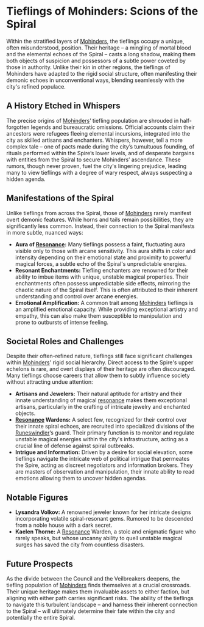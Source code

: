 # Tieflings of Mohinders: Scions of the Spiral

Within the stratified layers of [Mohinders](/geography/settlement/city/mohinders.md), the tieflings occupy a unique, often misunderstood, position. Their heritage – a mingling of mortal blood and the elemental echoes of the Spiral – casts a long shadow, making them both objects of suspicion and possessors of a subtle power coveted by those in authority. Unlike their kin in other regions, the tieflings of Mohinders have adapted to the rigid social structure, often manifesting their demonic echoes in unconventional ways, blending seamlessly with the city's refined populace.

## A History Etched in Whispers

The precise origins of [Mohinders](/geography/settlement/city/mohinders.md)’ tiefling population are shrouded in half-forgotten legends and bureaucratic omissions. Official accounts claim their ancestors were refugees fleeing elemental incursions, integrated into the city as skilled artisans and enchanters. Whispers, however, tell a more complex tale – one of pacts made during the city’s tumultuous founding, of rituals performed within the Spire’s lower levels, and of desperate bargains with entities from the Spiral to secure Mohinders’ ascendance. These rumors, though never proven, fuel the city's lingering prejudice, leading many to view tieflings with a degree of wary respect, always suspecting a hidden agenda.

## Manifestations of the Spiral

Unlike tieflings from across the Spiral, those of [Mohinders](/geography/settlement/city/mohinders.md) rarely manifest overt demonic features. While horns and tails remain possibilities, they are significantly less common. Instead, their connection to the Spiral manifests in more subtle, nuanced ways:

*   **Aura of [Resonance](/generated/resonance/resonance.md):** Many tieflings possess a faint, fluctuating aura visible only to those with arcane sensitivity. This aura shifts in color and intensity depending on their emotional state and proximity to powerful magical forces, a subtle echo of the Spiral's unpredictable energies.
*   **Resonant Enchantments:** Tiefling enchanters are renowned for their ability to imbue items with unique, unstable magical properties. Their enchantments often possess unpredictable side effects, mirroring the chaotic nature of the Spiral itself. This is often attributed to their inherent understanding and control over arcane energies.
*   **Emotional Amplification:**  A common trait among [Mohinders](/geography/settlement/city/mohinders.md) tieflings is an amplified emotional capacity. While providing exceptional artistry and empathy, this can also make them susceptible to manipulation and prone to outbursts of intense feeling.

## Societal Roles and Challenges

Despite their often-refined nature, tieflings still face significant challenges within [Mohinders](/geography/settlement/city/mohinders.md)' rigid social hierarchy. Direct access to the Spire's upper echelons is rare, and overt displays of their heritage are often discouraged. Many tieflings choose careers that allow them to subtly influence society without attracting undue attention:

*   **Artisans and Jewelers:** Their natural aptitude for artistry and their innate understanding of magical [resonance](/generated/resonance/resonance.md) makes them exceptional artisans, particularly in the crafting of intricate jewelry and enchanted objects.
*   **[Resonance](/generated/resonance/resonance.md) Wardens:** A select few, recognized for their control over their innate spiral echoes, are recruited into specialized divisions of the [Runeswindler](/geography/settlement/city/mohinders/runeswindler.md)’s guard. Their primary function is to monitor and regulate unstable magical energies within the city's infrastructure, acting as a crucial line of defense against spiral outbreaks.
*   **Intrigue and Information:** Driven by a desire for social elevation, some tieflings navigate the intricate web of political intrigue that permeates the Spire, acting as discreet negotiators and information brokers. They are masters of observation and manipulation, their innate ability to read emotions allowing them to uncover hidden agendas.

## Notable Figures

*   **Lysandra Volkov:** A renowned jeweler known for her intricate designs incorporating volatile spiral-resonant gems. Rumored to be descended from a noble house with a dark secret.
*   **Kaelen Thorne:** A [Resonance](/generated/resonance/resonance.md) Warden, a stoic and enigmatic figure who rarely speaks, but whose uncanny ability to quell unstable magical surges has saved the city from countless disasters.

## Future Prospects

As the divide between the Council and the Veilbreakers deepens, the tiefling population of [Mohinders](/geography/settlement/city/mohinders.md) finds themselves at a crucial crossroads. Their unique heritage makes them invaluable assets to either faction, but aligning with either path carries significant risks. The ability of the tieflings to navigate this turbulent landscape – and harness their inherent connection to the Spiral – will ultimately determine their fate within the city and potentially the entire Spiral.
